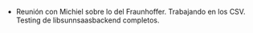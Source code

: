 - Reunión con Michiel sobre lo del Fraunhoffer. Trabajando en los CSV. Testing de libsunnsaasbackend completos.